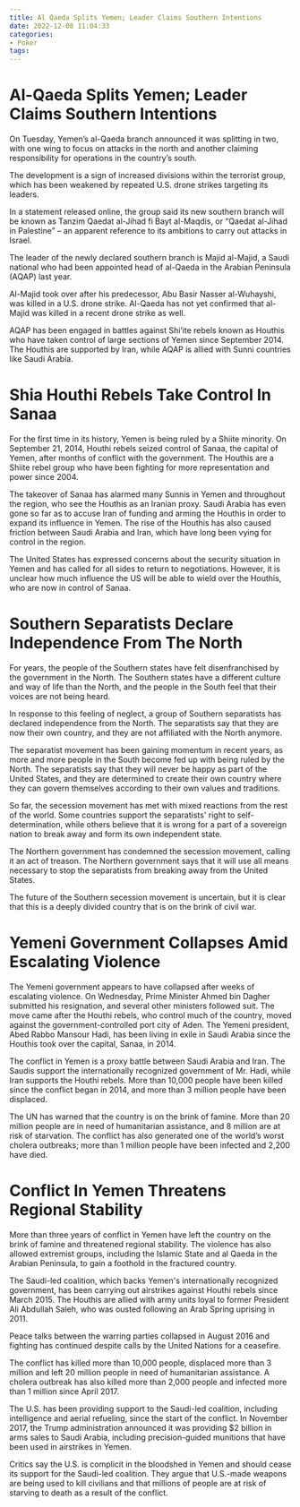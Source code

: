 ```yaml
---
title: Al Qaeda Splits Yemen; Leader Claims Southern Intentions
date: 2022-12-08 11:04:33
categories:
- Poker
tags:
---
```



#  Al-Qaeda Splits Yemen; Leader Claims Southern Intentions

On Tuesday, Yemen’s al-Qaeda branch announced it was splitting in two, with one wing to focus on attacks in the north and another claiming responsibility for operations in the country’s south.

The development is a sign of increased divisions within the terrorist group, which has been weakened by repeated U.S. drone strikes targeting its leaders.

In a statement released online, the group said its new southern branch will be known as Tanzim Qaedat al-Jihad fi Bayt al-Maqdis, or “Qaedat al-Jihad in Palestine” – an apparent reference to its ambitions to carry out attacks in Israel.

The leader of the newly declared southern branch is Majid al-Majid, a Saudi national who had been appointed head of al-Qaeda in the Arabian Peninsula (AQAP) last year.

Al-Majid took over after his predecessor, Abu Basir Nasser al-Wuhayshi, was killed in a U.S. drone strike. Al-Qaeda has not yet confirmed that al-Majid was killed in a recent drone strike as well.

AQAP has been engaged in battles against Shi’ite rebels known as Houthis who have taken control of large sections of Yemen since September 2014. The Houthis are supported by Iran, while AQAP is allied with Sunni countries like Saudi Arabia.

#  Shia Houthi Rebels Take Control In Sanaa 

For the first time in its history, Yemen is being ruled by a Shiite minority. On September 21, 2014, Houthi rebels seized control of Sanaa, the capital of Yemen, after months of conflict with the government. The Houthis are a Shiite rebel group who have been fighting for more representation and power since 2004. 

The takeover of Sanaa has alarmed many Sunnis in Yemen and throughout the region, who see the Houthis as an Iranian proxy. Saudi Arabia has even gone so far as to accuse Iran of funding and arming the Houthis in order to expand its influence in Yemen. The rise of the Houthis has also caused friction between Saudi Arabia and Iran, which have long been vying for control in the region. 

The United States has expressed concerns about the security situation in Yemen and has called for all sides to return to negotiations. However, it is unclear how much influence the US will be able to wield over the Houthis, who are now in control of Sanaa.

#  Southern Separatists Declare Independence From The North 

For years, the people of the Southern states have felt disenfranchised by the government in the North. The Southern states have a different culture and way of life than the North, and the people in the South feel that their voices are not being heard.

In response to this feeling of neglect, a group of Southern separatists has declared independence from the North. The separatists say that they are now their own country, and they are not affiliated with the North anymore.

The separatist movement has been gaining momentum in recent years, as more and more people in the South become fed up with being ruled by the North. The separatists say that they will never be happy as part of the United States, and they are determined to create their own country where they can govern themselves according to their own values and traditions.

So far, the secession movement has met with mixed reactions from the rest of the world. Some countries support the separatists' right to self-determination, while others believe that it is wrong for a part of a sovereign nation to break away and form its own independent state.

The Northern government has condemned the secession movement, calling it an act of treason. The Northern government says that it will use all means necessary to stop the separatists from breaking away from the United States.

The future of the Southern secession movement is uncertain, but it is clear that this is a deeply divided country that is on the brink of civil war.

#  Yemeni Government Collapses Amid Escalating Violence 

The Yemeni government appears to have collapsed after weeks of escalating violence. On Wednesday, Prime Minister Ahmed bin Dagher submitted his resignation, and several other ministers followed suit. The move came after the Houthi rebels, who control much of the country, moved against the government-controlled port city of Aden. The Yemeni president, Abed Rabbo Mansour Hadi, has been living in exile in Saudi Arabia since the Houthis took over the capital, Sanaa, in 2014.

The conflict in Yemen is a proxy battle between Saudi Arabia and Iran. The Saudis support the internationally recognized government of Mr. Hadi, while Iran supports the Houthi rebels. More than 10,000 people have been killed since the conflict began in 2014, and more than 3 million people have been displaced.

The UN has warned that the country is on the brink of famine. More than 20 million people are in need of humanitarian assistance, and 8 million are at risk of starvation. The conflict has also generated one of the world’s worst cholera outbreaks; more than 1 million people have been infected and 2,200 have died.

#  Conflict In Yemen Threatens Regional Stability

More than three years of conflict in Yemen have left the country on the brink of famine and threatened regional stability. The violence has also allowed extremist groups, including the Islamic State and al Qaeda in the Arabian Peninsula, to gain a foothold in the fractured country.

The Saudi-led coalition, which backs Yemen's internationally recognized government, has been carrying out airstrikes against Houthi rebels since March 2015. The Houthis are allied with army units loyal to former President Ali Abdullah Saleh, who was ousted following an Arab Spring uprising in 2011.

Peace talks between the warring parties collapsed in August 2016 and fighting has continued despite calls by the United Nations for a ceasefire.

The conflict has killed more than 10,000 people, displaced more than 3 million and left 20 million people in need of humanitarian assistance. A cholera outbreak has also killed more than 2,000 people and infected more than 1 million since April 2017.

The U.S. has been providing support to the Saudi-led coalition, including intelligence and aerial refueling, since the start of the conflict. In November 2017, the Trump administration announced it was providing $2 billion in arms sales to Saudi Arabia, including precision-guided munitions that have been used in airstrikes in Yemen.

Critics say the U.S. is complicit in the bloodshed in Yemen and should cease its support for the Saudi-led coalition. They argue that U.S.-made weapons are being used to kill civilians and that millions of people are at risk of starving to death as a result of the conflict.
